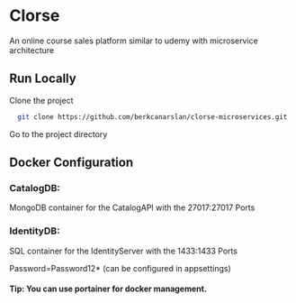 
# Clorse

An online course sales platform similar to udemy with microservice architecture


## Run Locally

Clone the project

```bash
  git clone https://github.com/berkcanarslan/clorse-microservices.git
```

Go to the project directory


## Docker Configuration

### CatalogDB:
MongoDB container for the CatalogAPI with the 27017:27017 Ports

### IdentityDB:
SQL container for the IdentityServer with the 1433:1433 Ports

Password=Password12* (can be configured in appsettings)

#### Tip: You can use portainer for docker management.
